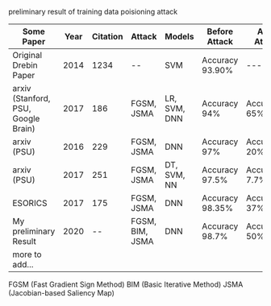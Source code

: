
preliminary result of training data poisioning attack




|    Some         Paper                               | Year | Citation | Attack                   | Models       | Before Attack   | After Attack     |
|-------------------------------------|------|----------|--------------------------|--------------|-----------------|------------------|
| Original Drebin Paper               | 2014 | 1234     |   --                     | SVM          | Accuracy 93.90% |     ---          |
| arxiv (Stanford, PSU, Google Brain) | 2017 | 186      | FGSM, JSMA               | LR, SVM, DNN | Accuracy 94%    | Accuracy 65%-72% |
| arxiv (PSU)                         | 2016 | 229      | FGSM, JSMA               | DNN          | Accuracy 97%    | Accuracy 20%-50% |
| arxiv (PSU)                         | 2017 | 251      | FGSM, JSMA               | DT, SVM, NN  | Accuracy 97.5%  | Accuracy 7.7%    |
| ESORICS                             | 2017 | 175      | FGSM, JSMA               | DNN          | Accuracy 98.35% | Accuracy 37%     |
| My preliminary Result               | 2020 | --       | FGSM, BIM, JSMA          | DNN          | Accuracy 98.7%  | Accuracy 50%     |
|           more to add...            |      |          |                          |              |                 |                  |


FGSM (Fast Gradient Sign Method)
BIM (Basic Iterative Method)
JSMA (Jacobian-based Saliency Map)
